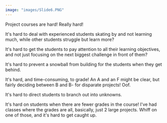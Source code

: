 ```yaml
---
image: "images/Slide6.PNG"
---
```


Project courses are hard! Really hard!

It's hard to deal with experienced students skating by and not learning much, while other students struggle but learn more?

It's hard to get the students to pay attention to all their learning objectives, and not just focusing on the next biggest challenge in front of them?

It's hard to prevent a snowball from building for the students when they get behind.

It's hard, and time-consuming, to grade! An A and an F might be clear, but fairly deciding between B and B- for disparate projects! Oof. 

It's hard to direct students to branch out into unknowns.

It's hard on students when there are fewer grades in the course! I've had classes where the grades are all, basically, just 2 large projects. Whiff on one of those, and it's hard to get caught up.